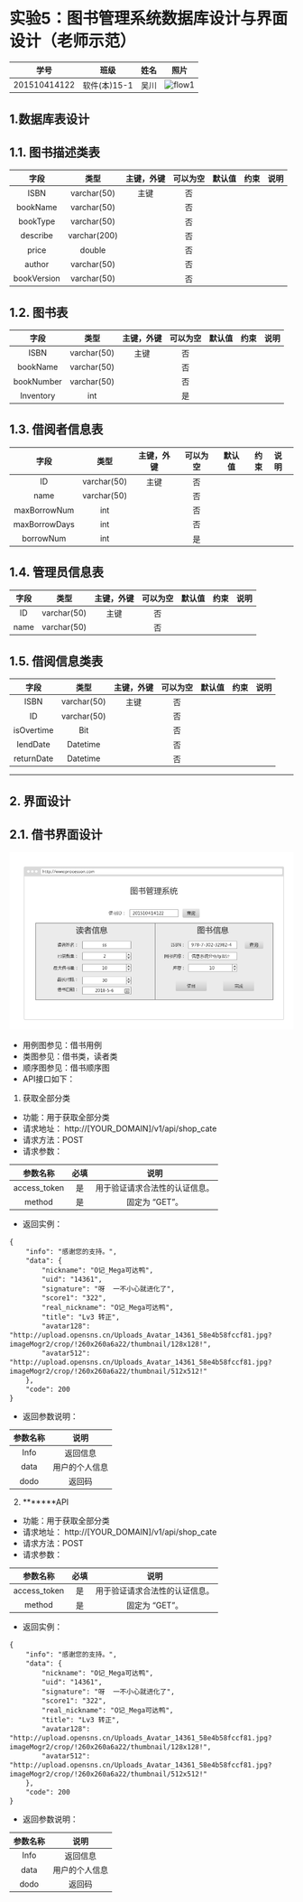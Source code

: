 # 实验5：图书管理系统数据库设计与界面设计（老师示范）
|学号|班级|姓名|照片|
|:-------:|:-------------: | :----------:|:---:|
|201510414122|软件(本)15-1|吴川|![flow1](../myself.jpg)|

## 1.数据库表设计

## 1.1. 图书描述类表
|字段|类型|主键，外键|可以为空|默认值|约束|说明|
|:-------:|:-------------:|:------:|:----:|:---:|:----:|:-----|
|ISBN|varchar(50)|主键|否||||
|bookName|varchar(50)| |否||||
|bookType|varchar(50)| |否||||
|describe|varchar(200)| |否||||
|price|double| |否||||
|author|varchar(50)| |否||||
|bookVersion|varchar(50)| |否||||

## 1.2. 图书表
|字段|类型|主键，外键|可以为空|默认值|约束|说明|
|:-------:|:-------------:|:------:|:----:|:---:|:----:|:-----|
|ISBN|varchar(50)|主键|否||||
|bookName|varchar(50)| |否||||
|bookNumber|varchar(50)| |否||||
|Inventory|int| |是||||

## 1.3. 借阅者信息表
|字段|类型|主键，外键|可以为空|默认值|约束|说明|
|:-------:|:-------------:|:------:|:----:|:---:|:----:|:-----|
|ID|varchar(50)|主键|否||||
|name|varchar(50)| |否||||
|maxBorrowNum|int| |否||||
|maxBorrowDays|int| |否||||
|borrowNum|int| |是||||

## 1.4. 管理员信息表
|字段|类型|主键，外键|可以为空|默认值|约束|说明|
|:-------:|:-------------:|:------:|:----:|:---:|:----:|:-----|
|ID|varchar(50)|主键|否||||
|name|varchar(50)| |否||||

## 1.5. 借阅信息类表
|字段|类型|主键，外键|可以为空|默认值|约束|说明|
|:-------:|:-------------:|:------:|:----:|:---:|:----:|:-----|
|ISBN|varchar(50)|主键|否||||
|ID|varchar(50)| |否||||
|isOvertime|Bit| |否||||
|lendDate|Datetime| |否||||
|returnDate|Datetime| |否||||


***

## 2. 界面设计
## 2.1. 借书界面设计
![pic1](pic1.png)
- 用例图参见：借书用例
- 类图参见：借书类，读者类
- 顺序图参见：借书顺序图
- API接口如下：

1. 获取全部分类

- 功能：用于获取全部分类
- 请求地址： http://[YOUR_DOMAIN]/v1/api/shop_cate
- 请求方法：POST
- 请求参数：

|参数名称|必填|说明|
|:-------:|:-------------: | :----------:|
|access_token|是|用于验证请求合法性的认证信息。 |
|method|是|固定为 “GET”。|

- 返回实例：
```
{
    "info": "感谢您的支持。",
    "data": {
        "nickname": "O记_Mega可达鸭",
        "uid": "14361",
        "signature": "呀  一不小心就进化了",
        "score1": "322",
        "real_nickname": "O记_Mega可达鸭",
        "title": "Lv3 转正",
        "avatar128": "http://upload.opensns.cn/Uploads_Avatar_14361_58e4b58fccf81.jpg?imageMogr2/crop/!260x260a6a22/thumbnail/128x128!",
        "avatar512": "http://upload.opensns.cn/Uploads_Avatar_14361_58e4b58fccf81.jpg?imageMogr2/crop/!260x260a6a22/thumbnail/512x512!"
    },
    "code": 200
}
```
- 返回参数说明：
    
|参数名称|说明|
|:-------:|:-------------: |
|Info|返回信息|
|data|用户的个人信息|
|dodo|返回码|

2. *******API
- 功能：用于获取全部分类
- 请求地址： http://[YOUR_DOMAIN]/v1/api/shop_cate
- 请求方法：POST
- 请求参数：

|参数名称|必填|说明|
|:-------:|:-------------: | :----------:|
|access_token|是|用于验证请求合法性的认证信息。 |
|method|是|固定为 “GET”。|

- 返回实例：
```
{
    "info": "感谢您的支持。",
    "data": {
        "nickname": "O记_Mega可达鸭",
        "uid": "14361",
        "signature": "呀  一不小心就进化了",
        "score1": "322",
        "real_nickname": "O记_Mega可达鸭",
        "title": "Lv3 转正",
        "avatar128": "http://upload.opensns.cn/Uploads_Avatar_14361_58e4b58fccf81.jpg?imageMogr2/crop/!260x260a6a22/thumbnail/128x128!",
        "avatar512": "http://upload.opensns.cn/Uploads_Avatar_14361_58e4b58fccf81.jpg?imageMogr2/crop/!260x260a6a22/thumbnail/512x512!"
    },
    "code": 200
}
```
- 返回参数说明：
    
|参数名称|说明|
|:-------:|:-------------: |
|Info|返回信息|
|data|用户的个人信息|
|dodo|返回码|


 
